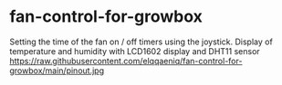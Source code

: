 # fan-control-for-growbox
Setting the time of the fan on / off timers using the joystick. Display of temperature and humidity with LCD1602 display and DHT11 sensor
https://raw.githubusercontent.com/elqqaeniq/fan-control-for-growbox/main/pinout.jpg
